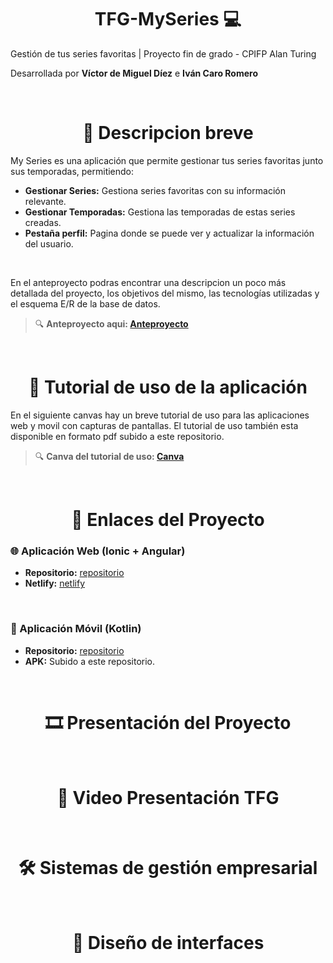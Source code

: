 <h1 align="center"> TFG-MySeries 💻 </h1>

Gestión de tus series favoritas | Proyecto fin de grado - CPIFP Alan Turing

Desarrollada por **Víctor de Miguel Díez** e **Iván Caro Romero**

<br>

<h1 align="center"> 📌 Descripcion breve </h1>

My Series es una aplicación que permite gestionar tus series favoritas junto sus temporadas, permitiendo:

- **Gestionar Series:** Gestiona series favoritas con su información relevante.
- **Gestionar Temporadas:** Gestiona las temporadas de estas series creadas.
- **Pestaña perfil:** Pagina donde se puede ver y actualizar la información del usuario.

<br>

En el anteproyecto podras encontrar una descripcion un poco más detallada del proyecto, los objetivos del mismo, las tecnologías utilizadas y el esquema E/R de la base de datos.

> 🔍 **Anteproyecto aqui: [Anteproyecto](https://faithful-carpenter-baf.notion.site/My-Series-Anteproyecto-1d234aae682d8048a8d4fba96f177874?pvs=4)**

<br>

<h1 align="center"> 📖 Tutorial de uso de la aplicación </h1>

En el siguiente canvas hay un breve tutorial de uso para las aplicaciones web y movil con capturas de pantallas. El tutorial de uso también esta disponible en formato pdf subido a este repositorio.

> 🔍 **Canva del tutorial de uso: [Canva](https://www.canva.com/design/DAGqJNynVjI/Eo_i7GHJOz40-TYOW88glg/edit?utm_content=DAGqJNynVjI&utm_campaign=designshare&utm_medium=link2&utm_source=sharebutton)**

<br>

<h1 align="center"> 🔗 Enlaces del Proyecto </h1>

### **🌐 Aplicación Web (Ionic + Angular)**
- **Repositorio:** [repositorio](https://github.com/vdemi12/ProyectoAngular)
- **Netlify:** [netlify](https://myserie.netlify.app)

<br>

### **📱 Aplicación Móvil (Kotlin)**
- **Repositorio:** [repositorio](https://github.com/vdemi12/ProyectoAndroid)
- **APK:** Subido a este repositorio.

<br>

<h1 align="center"> 🎞️ Presentación del Proyecto </h1>

<br>

<h1 align="center"> 🎥 Video Presentación TFG </h1>

<br>

<h1 align="center"> 🛠️ Sistemas de gestión empresarial </h1>

<br>

<h1 align="center"> 💫 Diseño de interfaces </h1>
